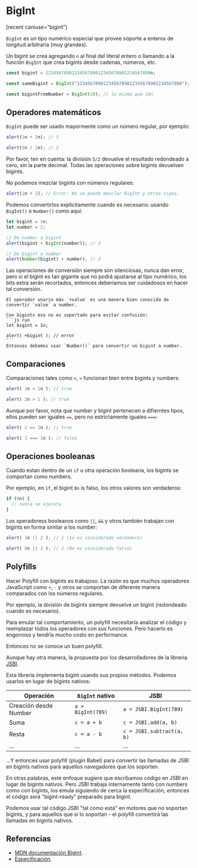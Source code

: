 # BigInt

[recent caniuse="bigint"]

`BigInt` es un tipo numérico especial que provee soporte a enteros de longitud arbitraria (muy grandes).

Un bigint se crea agregando `n` al final del literal entero o llamando a la función `BigInt` que crea bigints desde cadenas, números, etc.

```js
const bigint = 1234567890123456789012345678901234567890n;

const sameBigint = BigInt("1234567890123456789012345678901234567890");

const bigintFromNumber = BigInt(10); // lo mismo que 10n
```

## Operadores matemáticos

`BigInt` puede ser usado mayormente como un número regular, por ejemplo:

```js run
alert(1n + 2n); // 3

alert(5n / 2n); // 2
```

Por favor, ten en cuenta: la división `5/2` devuelve el resultado redondeado a cero, sin la parte decimal. Todas las operaciones sobre bigints devuelven bigints.

No podemos mezclar bigints con números regulares:

```js run
alert(1n + 2); // Error: No se puede mezclar BigInt y otros tipos.
```

Podemos convertirlos explícitamente cuando es necesario: usando `BigInt()` o `Number()` como aquí:

```js run
let bigint = 1n;
let number = 2;

// De number a bigint
alert(bigint + BigInt(number)); // 3

// De bigint a number
alert(Number(bigint) + number); // 3
```

Las operaciones de conversión siempre son silenciosas, nunca dan error, pero si el bigint es tan gigante que no podrá ajustarse al tipo numérico, los bits extra serán recortados, entonces deberíamos ser cuidadosos en hacer tal conversión.

````smart header="El unario más no tiene soporte en bigints"
El operador unario más `+value` es una manera bien conocida de convertir `value` a number.

Con bigints eso no es soportado para evitar confusión:
```js run
let bigint = 1n;

alert( +bigint ); // error
```
Entonces debemos usar `Number()` para convertir un bigint a number.
````

## Comparaciones

Comparaciones tales como `<`, `>` funcionan bien entre bigints y numbers:

```js run
alert( 2n > 1n ); // true

alert( 2n > 1 ); // true
```

Aunque por favor, nota que number y bigint pertenecen a difierntes tipos, ellos pueden ser iguales `==`, pero no estrictamente iguales `===`:

```js run
alert( 1 == 1n ); // true

alert( 1 === 1n ); // false
```

## Operaciones booleanas 

Cuando estan dentro de un `if` u otra operación booleana, los bigints se comportan como numbers.

Por ejemplo, en `if`, el bigint `0n` is falso, los otros valores son verdaderos:

```js run
if (0n) {
  // nunca se ejecuta
}
```

Los operadoress booleanos como `||`, `&&` y otros también trabajan con bigints en forma similar a los number:

```js run
alert( 1n || 2 ); // 1 (1n es considerado verdadero)

alert( 0n || 2 ); // 2 (0n es considerado falso)
```

## Polyfills

Hacer Polyfill con bigints es trabajoso. La razón es que muchos operadores JavaScript como `+`, `-` y otros se comportan de diferente manera comparados con los números regulares.

Por ejemplo, la división de bigints siempre devuelve un bigint (redondeado cuando es necesario).

Para emular tal comportamiento, un polyfill necesitaría analizar el código y reemplazar todos los operadores con sus funciones. Pero hacerlo es engorroso y tendría mucho costo en performance.

Entonces no se conoce un buen polyfill.

Aunque hay otra manera, la propuesta por los desarrolladores de la librería [JSBI](https://github.com/GoogleChromeLabs/jsbi).

Esta librería implementa bigint usando sus propios métodos. Podemos usarlos en lugar de bigints nativos:

| Operación | `BigInt` nativo | JSBI |
|-----------|-----------------|------|
| Creación desde Number | `a = BigInt(789)` | `a = JSBI.BigInt(789)` |
| Suma | `c = a + b` | `c = JSBI.add(a, b)` |
| Resta	| `c = a - b` | `c = JSBI.subtract(a, b)` |
| ... | ... | ... |

...Y entonces usar polyfill (plugin Babel) para convertir las llamadas de JSBI en bigints nativos para aquellos navegadores que los soporten.

En otras palabras, este enfoque sugiere que escribamos código en JSBI en lugar de bigints nativos. Pero JSBI trabaja internamente tanto con numbers como con bigints, los emula siguiendo de cerca la especificación, entonces el código será "bigint-ready" preparado para bigint.

Podemos usar tal código JSBI "tal como está" en motores que no soportan bigints, y para aquellos que sí lo soportan - el polyfill convertirá las llamadas en bigints nativos.

## Referencias

- [MDN documentación BigInt](https://developer.mozilla.org/en-US/docs/Web/JavaScript/Reference/Global_Objects/BigInt).
- [Especificación](https://tc39.es/ecma262/#sec-bigint-objects).
